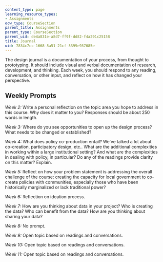 ```yaml
---
content_type: page
learning_resource_types:
- Assignments
ocw_type: CourseSection
parent_title: Assignments
parent_type: CourseSection
parent_uid: de4a831e-a8d7-ff9f-dd82-f4a291c25158
title: Journal
uid: 7834c7cc-1668-8a51-21cf-5399e937685e
---
```


The design journal is a documentation of your process, from thought to prototyping. It should include visual and verbal documentation of research, development, and thinking. Each week, you should respond to any reading, conversation, or other input, and reflect on how it has changed your perspective.

Weekly Prompts
--------------

_Week 2:_ Write a personal reflection on the topic area you hope to address in this course. Why does it matter to you? Responses should be about 250 words in length.

_Week 3:_ Where do you see opportunities to open up the design process? What needs to be changed or established?

_Week 4:_ What does policy co-production entail? We've talked a lot about co-creation, participatory design, etc.. What are the additional complexities in working within a large institutional setting? And what are the complexities in dealing with policy, in particular? Do any of the readings provide clarity on this matter? Explain.

_Week 5:_ Reflect on how your problem statement is addressing the overall challenge of the course: creating the capacity for local government to co-create policies with communities, especially those who have been historically marginalized or lack traditional power?

_Week 6:_ Reflection on ideation process.

_Week 7:_ How are you thinking about data in your project? Who is creating the data? Who can benefit from the data? How are you thinking about sharing your data?

_Week 8:_ No prompt.

_Week 9:_ Open topic based on readings and conversations.

_Week 10:_ Open topic based on readings and conversations. 

_Week 11:_ Open topic based on readings and conversations.